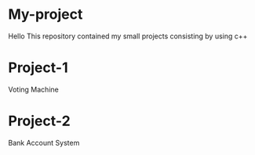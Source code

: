 # My-project
Hello
This repository contained my small projects consisting by using c++

# Project-1
Voting Machine 

# Project-2
Bank Account System

